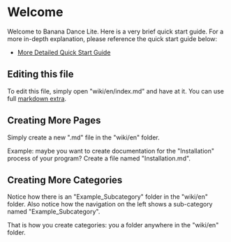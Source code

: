 # Welcome

Welcome to Banana Dance Lite. Here is a very brief quick start guide. For a more in-depth explanation, please reference the quick start guide below:

- <a href="http://www.bananadance.org/docs?c=&o=Quick_Start_Guide.md" target="_blank">More Detailed Quick Start Guide</a>


## Editing this file

To edit this file, simply open "wiki/en/index.md" and have at it. You can use full <a href="https://michelf.ca/projects/php-markdown/extra/" target="_blank">markdown extra</a>.


## Creating More Pages

Simply create a new ".md" file in the "wiki/en" folder.

Example: maybe you want to create documentation for the "Installation" process of your program? Create a file named "Installation.md".


## Creating More Categories

Notice how there is an "Example_Subcategory" folder in the "wiki/en" folder. Also notice how the navigation on the left shows a sub-category named "Example_Subcategory".

That is how you create categories: you a folder anywhere in the "wiki/en" folder.

